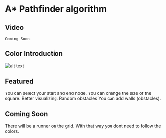 # A\* Pathfinder algorithm

## Video

`Coming Soon`

## Color Introduction

![alt text](https://i.hizliresim.com/o0r4ysm.png)

## Featured

You can select your start and end node.
You can change the size of the square.
Better visualizing.
Random obstacles
You can add walls (obstacles).

## Coming Soon

There will be a runner on the grid. With that way you dont need to follow the colors.
